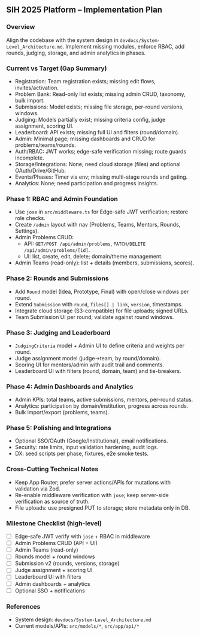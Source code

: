 ## SIH 2025 Platform – Implementation Plan

### Overview
Align the codebase with the system design in `devdocs/System-Level_Architecture.md`. Implement missing modules, enforce RBAC, add rounds, judging, storage, and admin analytics in phases.

### Current vs Target (Gap Summary)
- Registration: Team registration exists; missing edit flows, invites/activation.
- Problem Bank: Read-only list exists; missing admin CRUD, taxonomy, bulk import.
- Submissions: Model exists; missing file storage, per-round versions, windows.
- Judging: Models partially exist; missing criteria config, judge assignment, scoring UI.
- Leaderboard: API exists; missing full UI and filters (round/domain).
- Admin: Minimal page; missing dashboards and CRUD for problems/teams/rounds.
- Auth/RBAC: JWT works; edge-safe verification missing; route guards incomplete.
- Storage/Integrations: None; need cloud storage (files) and optional OAuth/Drive/GitHub.
- Events/Phases: Timer via env; missing multi-stage rounds and gating.
- Analytics: None; need participation and progress insights.

### Phase 1: RBAC and Admin Foundation
- Use `jose` in `src/middleware.ts` for Edge-safe JWT verification; restore role checks.
- Create `/admin` layout with nav (Problems, Teams, Mentors, Rounds, Settings).
- Admin Problems CRUD:
  - API: `GET/POST /api/admin/problems`, `PATCH/DELETE /api/admin/problems/[id]`.
  - UI: list, create, edit, delete; domain/theme management.
- Admin Teams (read-only): list + details (members, submissions, scores).

### Phase 2: Rounds and Submissions
- Add `Round` model (Idea, Prototype, Final) with open/close windows per round.
- Extend `Submission` with `round`, `files[] | link`, `version`, timestamps.
- Integrate cloud storage (S3-compatible) for file uploads; signed URLs.
- Team Submission UI per round; validate against round windows.

### Phase 3: Judging and Leaderboard
- `JudgingCriteria` model + Admin UI to define criteria and weights per round.
- Judge assignment model (judge→team, by round/domain).
- Scoring UI for mentors/admin with audit trail and comments.
- Leaderboard UI with filters (round, domain, team) and tie-breakers.

### Phase 4: Admin Dashboards and Analytics
- Admin KPIs: total teams, active submissions, mentors, per-round status.
- Analytics: participation by domain/institution, progress across rounds.
- Bulk import/export (problems, teams).

### Phase 5: Polishing and Integrations
- Optional SSO/OAuth (Google/Institutional), email notifications.
- Security: rate limits, input validation hardening, audit logs.
- DX: seed scripts per phase, fixtures, e2e smoke tests.

### Cross-Cutting Technical Notes
- Keep App Router; prefer server actions/APIs for mutations with validation via Zod.
- Re-enable middleware verification with `jose`; keep server-side verification as source of truth.
- File uploads: use presigned PUT to storage; store metadata only in DB.

### Milestone Checklist (high-level)
- [ ] Edge-safe JWT verify with `jose` + RBAC in middleware
- [ ] Admin Problems CRUD (API + UI)
- [ ] Admin Teams (read-only)
- [ ] Rounds model + round windows
- [ ] Submission v2 (rounds, versions, storage)
- [ ] Judge assignment + scoring UI
- [ ] Leaderboard UI with filters
- [ ] Admin dashboards + analytics
- [ ] Optional SSO + notifications

### References
- System design: `devdocs/System-Level_Architecture.md`
- Current models/APIs: `src/models/*`, `src/app/api/*`


